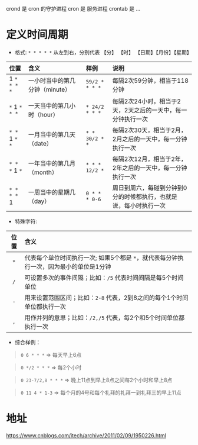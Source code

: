 crond 是 cron 的守护进程
cron 是 服务进程
crontab 是 ...

# 定义时间周期

- 格式: `* * * * *` 从左到右，分别代表 【分】 【时】 【日期】【月份】【星期】

|位置|含义|样例|说明|
|:-----|:----|:-----|:-----|
| 1 `* * * *` |一小时当中的第几分钟（minute）|`59/2 * * * *`|每隔2次59分钟，相当于118分钟|
| `*` 1 `* * *` |一天当中的第几小时（hour）|`* 24/2 * * *`|每隔2次24小时，相当于2天，2天之后的一天中，每一分钟执行一次|
| `* *` 1 `* *` |一月当中的第几天（date）|`* * 30/2 * *`|每隔2次30天，相当于2月，2月之后的一天中，每一分钟执行一次|
| `* * *` 1 `*` |一年当中的第几月（month）|`* * * 12/2 *`|每隔2次12月，相当于2年，2年之后的一天中，每一分钟执行一次|
| `* * * *` 1 |一周当中的星期几（day）|`0 * * * 0-6`|周日到周六，每碰到分钟到0分的时候都执行，也就是说，每小时执行一次|

- 特殊字符:

|位置|含义|
|:-----:|:----|
| `*` |代表每个单位时间执行一次; 如果5个都是 `*`，就代表每分钟执行一次，因为最小的单位是1分钟|
| `/` |可设置多次的事件间隔；比如：`/5` 代表时间间隔是每5个时间单位|
| `-` |用来设置范围区间；比如：`2-8` 代表，2到8之间的每个1个时间单位都执行一次|
| `,` |用作并列的意思；比如：`/2,/5` 代表，每2个和5个时间单位都执行一次|

- 综合样例：
> `0 6 * * *` => 每天早上6点 

> `0 */2 * * *` => 每2个小时

> `0 23-7/2,8 * * *` => 晚上11点到早上8点之间每2个小时和早上8点

> `0 11 4 * 1-3` => 每个月的4号和每个礼拜的礼拜一到礼拜三的早上11点
# 地址

https://www.cnblogs.com/itech/archive/2011/02/09/1950226.html

